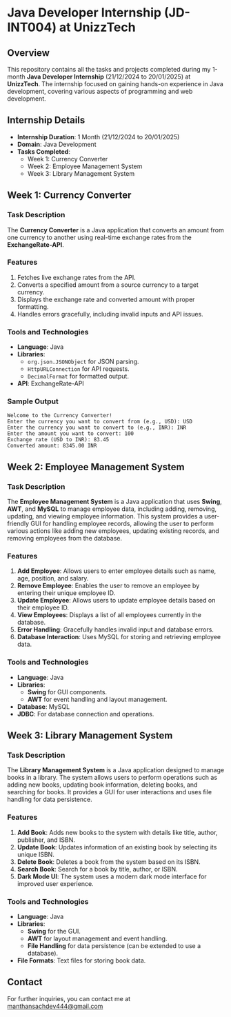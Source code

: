 # Java Developer Internship (JD-INT004) at UnizzTech  

## Overview  
This repository contains all the tasks and projects completed during my 1-month **Java Developer Internship** (21/12/2024 to 20/01/2025) at **UnizzTech**. The internship focused on gaining hands-on experience in Java development, covering various aspects of programming and web development.  

## Internship Details  
- **Internship Duration**: 1 Month (21/12/2024 to 20/01/2025)  
- **Domain**: Java Development  
- **Tasks Completed**:  
  - Week 1: Currency Converter
  - Week 2: Employee Management System
  - Week 3: Library Management System 

## Week 1: Currency Converter  

### Task Description  
The **Currency Converter** is a Java application that converts an amount from one currency to another using real-time exchange rates from the **ExchangeRate-API**.  

### Features  
1. Fetches live exchange rates from the API.  
2. Converts a specified amount from a source currency to a target currency.  
3. Displays the exchange rate and converted amount with proper formatting.  
4. Handles errors gracefully, including invalid inputs and API issues.  

### Tools and Technologies  
- **Language**: Java  
- **Libraries**:  
  - `org.json.JSONObject` for JSON parsing.  
  - `HttpURLConnection` for API requests.  
  - `DecimalFormat` for formatted output.  
- **API**: ExchangeRate-API

### Sample Output  
```text
Welcome to the Currency Converter!  
Enter the currency you want to convert from (e.g., USD): USD  
Enter the currency you want to convert to (e.g., INR): INR  
Enter the amount you want to convert: 100  
Exchange rate (USD to INR): 83.45  
Converted amount: 8345.00 INR
```

## Week 2: Employee Management System  

### Task Description  
The **Employee Management System** is a Java application that uses **Swing**, **AWT**, and **MySQL** to manage employee data, including adding, removing, updating, and viewing employee information. This system provides a user-friendly GUI for handling employee records, allowing the user to perform various actions like adding new employees, updating existing records, and removing employees from the database.

### Features  
1. **Add Employee**: Allows users to enter employee details such as name, age, position, and salary.
2. **Remove Employee**: Enables the user to remove an employee by entering their unique employee ID.
3. **Update Employee**: Allows users to update employee details based on their employee ID.
4. **View Employees**: Displays a list of all employees currently in the database.
5. **Error Handling**: Gracefully handles invalid input and database errors.
6. **Database Interaction**: Uses MySQL for storing and retrieving employee data.

### Tools and Technologies  
- **Language**: Java  
- **Libraries**:  
  - **Swing** for GUI components.  
  - **AWT** for event handling and layout management.  
- **Database**: MySQL  
- **JDBC**: For database connection and operations.

## Week 3: Library Management System  

### Task Description  
The **Library Management System** is a Java application designed to manage books in a library. The system allows users to perform operations such as adding new books, updating book information, deleting books, and searching for books. It provides a GUI for user interactions and uses file handling for data persistence.

### Features  
1. **Add Book**: Adds new books to the system with details like title, author, publisher, and ISBN.
2. **Update Book**: Updates information of an existing book by selecting its unique ISBN.
3. **Delete Book**: Deletes a book from the system based on its ISBN.
4. **Search Book**: Search for a book by title, author, or ISBN.
5. **Dark Mode UI**: The system uses a modern dark mode interface for improved user experience.

### Tools and Technologies  
- **Language**: Java  
- **Libraries**:  
  - **Swing** for the GUI.  
  - **AWT** for layout management and event handling.  
  - **File Handling** for data persistence (can be extended to use a database).  
- **File Formats**: Text files for storing book data.

## Contact

For further inquiries, you can contact me at manthansachdev444@gmail.com
